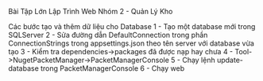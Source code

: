 Bài Tập Lớn Lập Trình Web Nhóm 2 - Quản Lý Kho

Các bước tạo và thêm dữ liệu cho Database
1 - Tạo một database mới trong SQLServer
2 - Sửa đường dẫn DefaultConnection trong phần ConnectionStrings trong appsettings.json theo tên server với database vừa tạo
3 - Kiểm tra dependencies->packages đã được nạp hay chưa
4 - Tool->NugetPacketManager->PacketManagerConsole
5 - Chạy lệnh update-database trong PacketManagerConsole 
6 - Chạy web
